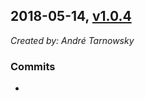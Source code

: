 ## 2018-05-14, [v1.0.4](https://github.com/lotterfriends/build-helper/releases/tag/1.0.4)

*Created by: André Tarnowsky*

### Commits
  - 
